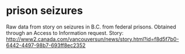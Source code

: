 prison seizures
====

Raw data from story on seizures in B.C. from federal prisons. Obtained through an Access to Information request. Story: http://www2.canada.com/vancouversun/news/story.html?id=f8d5f7b0-6442-4497-98b7-693ff8ec2352
